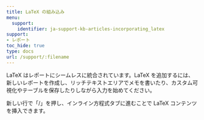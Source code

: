 ```yaml
---
title: LaTeX の組み込み
menu:
  support:
    identifier: ja-support-kb-articles-incorporating_latex
support:
- レポート
toc_hide: true
type: docs
url: /support/:filename
---
```


LaTeX はレポートにシームレスに統合されています。LaTeX を追加するには、新しいレポートを作成し、リッチテキストエリアでメモを書いたり、カスタム可視化やテーブルを保存したりしながら入力を始めてください。

新しい行で「/」を押し、インライン方程式タブに進むことで LaTeX コンテンツを挿入できます。